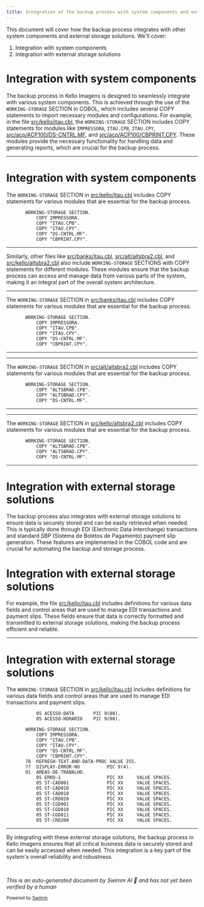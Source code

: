 ```yaml
---
title: Integration of the backup process with system components and external storage
---
```

This document will cover how the backup process integrates with other system components and external storage solutions. We'll cover:

1. Integration with system components
2. Integration with external storage solutions

# Integration with system components

The backup process in Kello Imagens is designed to seamlessly integrate with various system components. This is achieved through the use of the <SwmToken path="src/kello/itau.cbl" pos="91:1:3" line-data="       WORKING-STORAGE SECTION.">`WORKING-STORAGE`</SwmToken> SECTION in COBOL, which includes several COPY statements to import necessary modules and configurations. For example, in the file <SwmPath>[src/kello/itau.cbl](src/kello/itau.cbl)</SwmPath>, the <SwmToken path="src/kello/itau.cbl" pos="91:1:3" line-data="       WORKING-STORAGE SECTION.">`WORKING-STORAGE`</SwmToken> SECTION includes COPY statements for modules like <SwmToken path="src/kello/itau.cbl" pos="92:3:3" line-data="           COPY IMPRESSORA.">`IMPRESSORA`</SwmToken>, <SwmToken path="src/kello/itau.cbl" pos="93:4:6" line-data="           COPY &quot;ITAU.CPB&quot;.">`ITAU.CPB`</SwmToken>, <SwmToken path="src/kello/itau.cbl" pos="94:4:6" line-data="           COPY &quot;ITAU.CPY&quot;.">`ITAU.CPY`</SwmToken>, <SwmPath>[src/acp/ACP100/DS-CNTRL.MF](src/acp/ACP100/DS-CNTRL.MF)</SwmPath>, and <SwmPath>[src/acp/ACP100/CBPRINT.CPY](src/acp/ACP100/CBPRINT.CPY)</SwmPath>. These modules provide the necessary functionality for handling data and generating reports, which are crucial for the backup process.

<SwmSnippet path="/src/kello/itau.cbl" line="91">

---

# Integration with system components

The <SwmToken path="src/kello/itau.cbl" pos="91:1:3" line-data="       WORKING-STORAGE SECTION.">`WORKING-STORAGE`</SwmToken> SECTION in <SwmPath>[src/kello/itau.cbl](src/kello/itau.cbl)</SwmPath> includes COPY statements for various modules that are essential for the backup process.

```cobol
       WORKING-STORAGE SECTION.
           COPY IMPRESSORA.
           COPY "ITAU.CPB".
           COPY "ITAU.CPY".
           COPY "DS-CNTRL.MF".
           COPY "CBPRINT.CPY".
```

---

</SwmSnippet>

Similarly, other files like <SwmPath>[src/banks/itau.cbl](src/banks/itau.cbl)</SwmPath>, <SwmPath>[src/alt/altsbra2.cbl](src/alt/altsbra2.cbl)</SwmPath>, and <SwmPath>[src/kello/altsbra2.cbl](src/kello/altsbra2.cbl)</SwmPath> also include <SwmToken path="src/kello/itau.cbl" pos="91:1:3" line-data="       WORKING-STORAGE SECTION.">`WORKING-STORAGE`</SwmToken> SECTIONS with COPY statements for different modules. These modules ensure that the backup process can access and manage data from various parts of the system, making it an integral part of the overall system architecture.

<SwmSnippet path="/src/banks/itau.cbl" line="91">

---

The <SwmToken path="src/banks/itau.cbl" pos="91:1:3" line-data="       WORKING-STORAGE SECTION.">`WORKING-STORAGE`</SwmToken> SECTION in <SwmPath>[src/banks/itau.cbl](src/banks/itau.cbl)</SwmPath> includes COPY statements for various modules that are essential for the backup process.

```cobol
       WORKING-STORAGE SECTION.
           COPY IMPRESSORA.
           COPY "ITAU.CPB".
           COPY "ITAU.CPY".
           COPY "DS-CNTRL.MF".
           COPY "CBPRINT.CPY".
```

---

</SwmSnippet>

<SwmSnippet path="/src/alt/altsbra2.cbl" line="31">

---

The <SwmToken path="src/alt/altsbra2.cbl" pos="31:1:3" line-data="       WORKING-STORAGE SECTION.">`WORKING-STORAGE`</SwmToken> SECTION in <SwmPath>[src/alt/altsbra2.cbl](src/alt/altsbra2.cbl)</SwmPath> includes COPY statements for various modules that are essential for the backup process.

```cobol
       WORKING-STORAGE SECTION.
           COPY "ALTSBRAD.CPB".
           COPY "ALTSBRAD.CPY".
           COPY "DS-CNTRL.MF".
```

---

</SwmSnippet>

<SwmSnippet path="/src/kello/altsbra2.cbl" line="31">

---

The <SwmToken path="src/kello/altsbra2.cbl" pos="31:1:3" line-data="       WORKING-STORAGE SECTION.">`WORKING-STORAGE`</SwmToken> SECTION in <SwmPath>[src/kello/altsbra2.cbl](src/kello/altsbra2.cbl)</SwmPath> includes COPY statements for various modules that are essential for the backup process.

```cobol
       WORKING-STORAGE SECTION.
           COPY "ALTSBRAD.CPB".
           COPY "ALTSBRAD.CPY".
           COPY "DS-CNTRL.MF".
```

---

</SwmSnippet>

# Integration with external storage solutions

The backup process also integrates with external storage solutions to ensure data is securely stored and can be easily retrieved when needed. This is typically done through EDI (Electronic Data Interchange) transactions and standard SBP (Sistema de Boletos de Pagamento) payment slip generation. These features are implemented in the COBOL code and are crucial for automating the backup and storage process.

# Integration with external storage solutions

For example, the file <SwmPath>[src/kello/itau.cbl](src/kello/itau.cbl)</SwmPath> includes definitions for various data fields and control areas that are used to manage EDI transactions and payment slips. These fields ensure that data is correctly formatted and transmitted to external storage solutions, making the backup process efficient and reliable.

<SwmSnippet path="/src/kello/itau.cbl" line="88">

---

# Integration with external storage solutions

The <SwmToken path="src/kello/itau.cbl" pos="91:1:3" line-data="       WORKING-STORAGE SECTION.">`WORKING-STORAGE`</SwmToken> SECTION in <SwmPath>[src/kello/itau.cbl](src/kello/itau.cbl)</SwmPath> includes definitions for various data fields and control areas that are used to manage EDI transactions and payment slips.

```cobol
           05 ACESSO-DATA       PIC 9(08).
           05 ACESSO-HORARIO    PIC 9(08).

       WORKING-STORAGE SECTION.
           COPY IMPRESSORA.
           COPY "ITAU.CPB".
           COPY "ITAU.CPY".
           COPY "DS-CNTRL.MF".
           COPY "CBPRINT.CPY".
       78  REFRESH-TEXT-AND-DATA-PROC VALUE 255.
       77  DISPLAY-ERROR-NO          PIC 9(4).
       01  AREAS-DE-TRABALHO.
           05 ERRO-1                 PIC XX     VALUE SPACES.
           05 ST-CAD001              PIC XX     VALUE SPACES.
           05 ST-CAD010              PIC XX     VALUE SPACES.
           05 ST-CAD018              PIC XX     VALUE SPACES.
           05 ST-CRD020              PIC XX     VALUE SPACES.
           05 ST-CGD001              PIC XX     VALUE SPACES.
           05 ST-CGD010              PIC XX     VALUE SPACES.
           05 ST-CGD011              PIC XX     VALUE SPACES.
           05 ST-CRD200              PIC XX     VALUE SPACES.
```

---

</SwmSnippet>

By integrating with these external storage solutions, the backup process in Kello Imagens ensures that all critical business data is securely stored and can be easily accessed when needed. This integration is a key part of the system's overall reliability and robustness.

&nbsp;

*This is an auto-generated document by Swimm AI 🌊 and has not yet been verified by a human*

<SwmMeta version="3.0.0" repo-id="Z2l0aHViJTNBJTNBa2VsbG8lM0ElM0Fzd2ltbWlv" repo-name="kello"><sup>Powered by [Swimm](/)</sup></SwmMeta>
